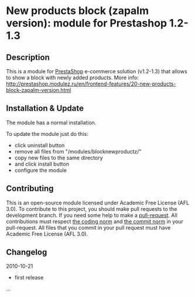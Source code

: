 New products block (zapalm version): module for Prestashop 1.2-1.3
======

Description
------------
This is a module for [PrestaShop][4] e-commerce solution (v1.2-1.3) that allows to show a block with newly added products.
More info: http://prestashop.modulez.ru/en/frontend-features/20-new-products-block-zapalm-version.html

Installation & Update
------------
The module has a normal installation.

To update the module just do this:
 - click uninstall button
 - remove all files from "/modules/blocknewproductz/"
 - copy new files to the same directory
 - and click install button
 - configure the module

Contributing
------------
This is an open-source module licensed under Academic Free License (AFL 3.0).
To contribute to this project, you should make pull requests to the development branch.
If you need some help to make a [pull-request][1].
All contributions must respect [the coding norm][2] and [the commit norm][3] in your pull-request.
All files that you commit in your pull request must have Academic Free License (AFL 3.0).

[1]: https://help.github.com/articles/using-pull-requests/
[2]: http://doc.prestashop.com/display/PS15/Coding+Standards
[3]: http://doc.prestashop.com/display/PS15/How+to+write+a+commit+message
[4]: http://prestashop.com/

Changelog
------------
2010-10-21
 - first release
	
...